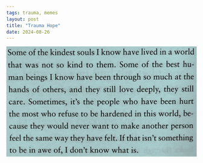 ```yaml
---
tags: trauma, memes
layout: post
title: "Trauma Hope"
date: 2024-08-26
---
```




![trauma1.png](https://raw.githubusercontent.com/muneer78/muneer78.github.io/master/images/trauma1.png)
        